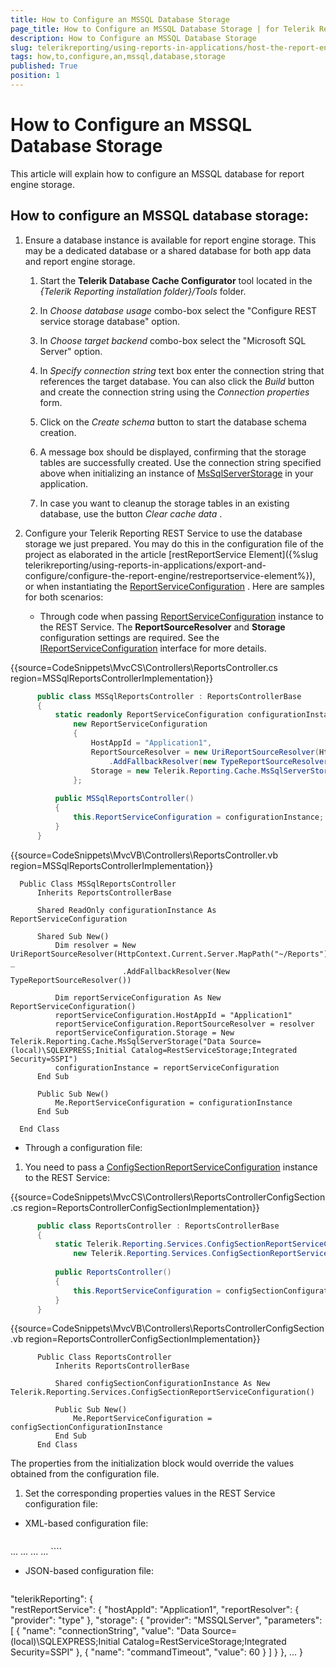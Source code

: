 ```yaml
---
title: How to Configure an MSSQL Database Storage
page_title: How to Configure an MSSQL Database Storage | for Telerik Reporting Documentation
description: How to Configure an MSSQL Database Storage
slug: telerikreporting/using-reports-in-applications/host-the-report-engine-remotely/telerik-reporting-rest-services/rest-service-storage/how-to-configure-an-mssql-database-storage
tags: how,to,configure,an,mssql,database,storage
published: True
position: 1
---
```


# How to Configure an MSSQL Database Storage



This article will explain how to configure an MSSQL database for report engine storage.

## How to configure an MSSQL database storage:

1. Ensure a database instance is available for report engine storage.               This may be a dedicated database or a shared database for both app data               and report engine storage.             
   1. Start the __Telerik Database Cache Configurator__                    tool located in the *{Telerik Reporting installation folder}/Tools*  folder.                 

   1. In *Choose database usage*  combo-box select the "Configure REST service storage database" option.                 

   1. In *Choose target backend*  combo-box select the "Microsoft SQL Server" option.                 

   1. In *Specify connection string*  text box enter the connection string that references the target database.                   You can also click the *Build*  button and create the connection string using the *Connection properties*  form.                 

   1. Click on the *Create schema*  button to start the database schema creation.                 

   1. A message box should be displayed, confirming that the storage tables are successfully created. Use the connection string specified above when initializing                   an instance of  [MsSqlServerStorage](/reporting/api/Telerik.Reporting.Cache.MsSqlServerStorage)  in your application.                 

   1. In case you want to cleanup the storage tables in an existing database, use the button *Clear cache data* .                 


1. Configure your Telerik Reporting REST Service to use the database storage we just prepared. You may do this in the configuration file of the project               as elaborated in the article [restReportService Element]({%slug telerikreporting/using-reports-in-applications/export-and-configure/configure-the-report-engine/restreportservice-element%}), or when instantiating the                [ReportServiceConfiguration](/reporting/api/Telerik.Reporting.Services.ReportServiceConfiguration) . Here are samples for both scenarios:             
   + Through code when passing  [ReportServiceConfiguration](/reporting/api/Telerik.Reporting.Services.ReportServiceConfiguration)                    instance to the REST Service. The __ReportSourceResolver__  and __Storage__  configuration settings are required.                   See the  [IReportServiceConfiguration](/reporting/api/Telerik.Reporting.Services.IReportServiceConfiguration)  interface for more details.                 

{{source=CodeSnippets\MvcCS\Controllers\ReportsController.cs region=MSSqlReportsControllerImplementation}}
  ````C#
	    public class MSSqlReportsController : ReportsControllerBase
	    {
	        static readonly ReportServiceConfiguration configurationInstance =
	            new ReportServiceConfiguration
	            {
	                HostAppId = "Application1",
	                ReportSourceResolver = new UriReportSourceResolver(HttpContext.Current.Server.MapPath("~/Reports"))
	                    .AddFallbackResolver(new TypeReportSourceResolver()),
	                Storage = new Telerik.Reporting.Cache.MsSqlServerStorage("Data Source=(local)\\SQLEXPRESS;Initial Catalog=RestServiceStorage;Integrated Security=SSPI"),
	            };
	
	        public MSSqlReportsController()
	        {
	            this.ReportServiceConfiguration = configurationInstance;
	        }
	    }
````



{{source=CodeSnippets\MvcVB\Controllers\ReportsController.vb region=MSSqlReportsControllerImplementation}}
  ````VB
	Public Class MSSqlReportsController
	    Inherits ReportsControllerBase
	
	    Shared ReadOnly configurationInstance As ReportServiceConfiguration
	
	    Shared Sub New()
	        Dim resolver = New UriReportSourceResolver(HttpContext.Current.Server.MapPath("~/Reports")) _
	                       .AddFallbackResolver(New TypeReportSourceResolver())
	
	        Dim reportServiceConfiguration As New ReportServiceConfiguration()
	        reportServiceConfiguration.HostAppId = "Application1"
	        reportServiceConfiguration.ReportSourceResolver = resolver
	        reportServiceConfiguration.Storage = New Telerik.Reporting.Cache.MsSqlServerStorage("Data Source=(local)\SQLEXPRESS;Initial Catalog=RestServiceStorage;Integrated Security=SSPI")
	        configurationInstance = reportServiceConfiguration
	    End Sub
	
	    Public Sub New()
	        Me.ReportServiceConfiguration = configurationInstance
	    End Sub
	
	End Class
````



   + Through a configuration file:                 

   1. You need to pass a  [ConfigSectionReportServiceConfiguration](/reporting/api/Telerik.Reporting.Services.ConfigSectionReportServiceConfiguration)  instance                       to the REST Service:                     

{{source=CodeSnippets\MvcCS\Controllers\ReportsControllerConfigSection.cs region=ReportsControllerConfigSectionImplementation}}
  ````C#
	    public class ReportsController : ReportsControllerBase
	    {
	        static Telerik.Reporting.Services.ConfigSectionReportServiceConfiguration configSectionConfigurationInstance =
	            new Telerik.Reporting.Services.ConfigSectionReportServiceConfiguration();
	
	        public ReportsController()
	        {
	            this.ReportServiceConfiguration = configSectionConfigurationInstance;
	        }
	    }
````



{{source=CodeSnippets\MvcVB\Controllers\ReportsControllerConfigSection.vb region=ReportsControllerConfigSectionImplementation}}
  ````VB
	    Public Class ReportsController
	        Inherits ReportsControllerBase
	
	        Shared configSectionConfigurationInstance As New Telerik.Reporting.Services.ConfigSectionReportServiceConfiguration()
	
	        Public Sub New()
	            Me.ReportServiceConfiguration = configSectionConfigurationInstance
	        End Sub
	    End Class
````

The properties from the initialization block would override the values obtained from the configuration file.                     

   1. Set the corresponding properties values in the REST Service configuration file:                     

   + XML-based configuration file:

	
      ````xml
<configuration>
  ...
  <Telerik.Reporting>
    <restReportService hostAppId="Application1" workerCount="4" reportSharingTimeout="10" clientSessionTimeout="10" exceptionsVerbosity="detailed">
      <reportResolver provider="type" />
      <storage provider="MSSQLServer">
        <parameters>
          <parameter name="connectionString" value="Data Source=(local)\SQLEXPRESS;Initial Catalog=RestServiceStorage;Integrated Security=SSPI" />
          <parameter name="commandTimeout" value="60" />
        </parameters>
      </storage>
	  ...	  
      </restReportService>
	  ...
  </Telerik.Reporting>
  ...
</configuration>
````



   + JSON-based configuration file:

	
      ````js
  "telerikReporting": {          
    "restReportService": {
      "hostAppId": "Application1",
      "reportResolver": {
        "provider": "type"
      },
      "storage": {
        "provider": "MSSQLServer",
        "parameters": [
          {
            "name": "connectionString",
            "value": "Data Source=(local)\SQLEXPRESS;Initial Catalog=RestServiceStorage;Integrated Security=SSPI"
          },
		  {
            "name": "commandTimeout",
            "value": 60
          }
        ]
      }
    },
	...
  }
````

